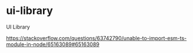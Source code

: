 # ui-library
UI Library


https://stackoverflow.com/questions/63742790/unable-to-import-esm-ts-module-in-node/65163089#65163089